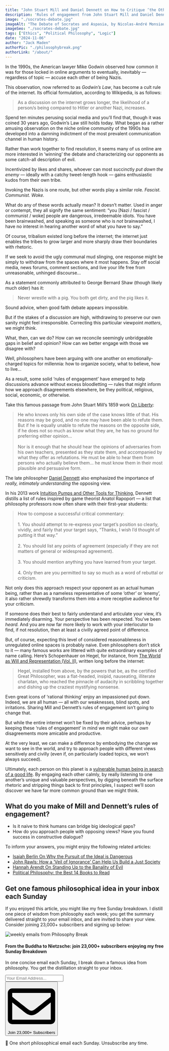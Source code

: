 ```yaml
---
title: "John Stuart Mill and Daniel Dennett on How to Critique ‘the Other Side’"
description: 'Rules of engagement from John Stuart Mill and Daniel Dennett: if you don’t try to understand the opposing view, then you don’t understand your own...'
image: "./socrates-debate.jpg"
imageAlt: "The Debate of Socrates and Aspasia, by Nicolas-André Monsiau (1801)"
imageSeo: "./socrates-debate.jpg"
tags: ["Ethics", "Political Philosophy", "Logic"]
date: "2024-11-06"
author: "Jack Maden"
authorPic: "./philosophybreak.png"
authorLink: "/about/"
---
```


<span class="big-letter">I</span>n the 1990s, the American lawyer Mike Godwin observed how common it was for those locked in online arguments to eventually, inevitably — regardless of topic — accuse each other of being Nazis.

This observation, now referred to as _Godwin’s Law_, has become a cult rule of the internet. Its official formulation, according to Wikipedia, is as follows:

>As a discussion on the internet grows longer, the likelihood of a person/s being compared to Hitler or another Nazi, increases.

Spend ten minutes perusing social media and you’ll find that, though it was coined 30 years ago, Godwin’s Law still holds today. What began as a rather amusing observation on the niche online community of the 1990s has developed into a damning indictment of the most prevalent communication channel in human history. 

Rather than work together to find resolution, it seems many of us online are more interested in ‘winning’ the debate and characterizing our opponents as some catch-all description of evil.

Incentivized by likes and shares, whoever can most succinctly _put down the enemy_ — ideally with a catchy tweet-length hook — gains enthusiastic kudos from their own tribe. 

Invoking the Nazis is one route, but other words play a similar role. _Fascist. Communist. Woke._

What do any of these words actually mean? It doesn’t matter. Used in anger or contempt, they all signify the same sentiment: “you [Nazi / fascist / communist / woke] people are dangerous, irredeemable idiots. You have been brainwashed, and speaking as someone who is _not_ brainwashed, I have no interest in hearing another word of what you have to say.”

Of course, tribalism existed long before the internet; the internet just enables the tribes to grow larger and more sharply draw their boundaries with rhetoric.

If we seek to avoid the ugly communal mud slinging, one response might be simply to withdraw from the spaces where it most happens. Stay off social media, news forums, comment sections, and live your life free from unreasonable, unhinged discourse…

As a statement commonly attributed to George Bernard Shaw (though likely much older) has it:

>Never wrestle with a pig. You both get dirty, and the pig likes it.

Sound advice, when good faith debate appears impossible.

But if the stakes of a discussion are high, withdrawing to preserve our own sanity might feel irresponsible. Correcting this particular viewpoint _matters_, we might think.

What, then, can we do? How can we reconcile seemingly unbridgeable gaps in belief and opinion? How can we better engage with those we disagree with?

Well, philosophers have been arguing with one another on emotionally-charged topics for millennia: how to organize society, what to believe, how to live…

As a result, some solid ‘rules of engagement’ have emerged to help discussions advance without excess bloodletting — rules that might inform how we approach disagreements elsewhere, be they political, religious, social, economic, or otherwise.

Take this famous passage from John Stuart Mill’s 1859 work <a target="_blank" rel="noopener noreferrer sponsored" href="https://amzn.to/3A710h6">On Liberty</a>:

>​​He who knows only his own side of the case knows little of that. His reasons may be good, and no one may have been able to refute them. But if he is equally unable to refute the reasons on the opposite side, if he does not so much as know what they are, he has no ground for preferring either opinion…<br><br>Nor is it enough that he should hear the opinions of adversaries from his own teachers, presented as they state them, and accompanied by what they offer as refutations. He must be able to hear them from persons who actually believe them… he must know them in their most plausible and persuasive form.

The late philosopher [Daniel Dennett](/reading-lists/daniel-dennett-best-books/) also emphasized the importance of _really, intimately understanding_ the opposing view.

In his 2013 work <a target="_blank" rel="noopener noreferrer sponsored" href="https://amzn.to/4hsf85i">Intuition Pumps and Other Tools for Thinking</a>, Dennett distills a list of rules inspired by game theorist Anatol Rapoport — a list that philosophy professors now often share with their first-year students:

>How to compose a successful critical commentary:<br><br>1. You should attempt to re-express your target’s position so clearly, vividly, and fairly that your target says, “Thanks, I wish I’d thought of putting it that way.”<br><br>2. You should list any points of agreement (especially if they are not matters of general or widespread agreement).<br><br>3. You should mention anything you have learned from your target.<br><br>4. Only then are you permitted to say so much as a word of rebuttal or criticism.

Not only does this approach respect your opponent as an actual human being, rather than as a nameless representative of some ‘other’ or ‘enemy’, it also rather shrewdly transforms them into a more receptive audience for your criticism.

If someone does their best to fairly understand and articulate your view, it’s immediately disarming. Your perspective has been respected. You’ve been _heard._ And you are now far more likely to work with your interlocutor to find, if not resolution, then at least a civilly agreed point of difference.

But, of course, expecting this level of considered reasonableness in unregulated online spaces is probably naive. Even philosophers don’t stick to it — many famous works are littered with quite extraordinary examples of name calling. Here’s Schopenhauer on Hegel, for instance, from <a target="_blank" rel="noopener noreferrer sponsored" href="https://amzn.to/3CczejE">The World as Will and Representation (Vol. II)</a>, written long before the internet:

>Hegel, installed from above, by the powers that be, as the certified Great Philosopher, was a flat-headed, insipid, nauseating, illiterate charlatan, who reached the pinnacle of audacity in scribbling together and dishing up the craziest mystifying nonsense. 

Even great icons of ‘rational thinking’ enjoy an impassioned put down. Indeed, we are all human — all with our weaknesses, blind spots, and irritations. Sharing Mill and Dennett’s rules of engagement isn’t going to change that.

But while the entire internet won’t be fixed by their advice, perhaps by keeping these ‘rules of engagement’ in mind we might make our _own_ disagreements more amicable and productive.

At the very least, we can make a difference by embodying the change we want to see in the world, and try to approach people with different views sensitively and civilly (even if, on particularly loaded topics, we won’t always succeed).

Ultimately, each person on this planet is a [vulnerable human being in search of a good life](/articles/5-existential-problems-all-humans-share/). By engaging each other calmly, by really listening to one another’s unique and valuable perspectives, by digging beneath the surface rhetoric and stripping things back to first principles, I suspect we’ll soon discover we have far more common ground than we might think. 

## What do you make of Mill and Dennett’s rules of engagement?

- Is it naive to think humans can bridge big ideological gaps?
- How do you approach people with opposing views? Have you found success in constructive dialogue?

To inform your answers, you might enjoy the following related articles:

- [Isaiah Berlin On Why the Pursuit of the Ideal is Dangerous](/articles/isaiah-berlin-on-why-the-pursuit-of-the-ideal-is-harmful/)
- [John Rawls: How a ‘Veil of Ignorance’ Can Help Us Build a Just Society](/articles/john-rawls-how-a-veil-of-ignorance-can-help-us-build-a-just-society/)
- [Hannah Arendt On Standing Up to the Banality of Evil](/articles/hannah-arendt-on-standing-up-to-the-banality-of-evil/)
- [Political Philosophy: the Best 14 Books to Read](/reading-lists/political-philosophy/)

## Get one famous philosophical idea in your inbox each Sunday

<span class="big-letter">I</span>f you enjoyed this article, you might like my free Sunday breakdown. I distill one piece of wisdom from philosophy each week; you get the summary delivered straight to your email inbox, and are invited to share your view. Consider joining 23,000+ subscribers and signing up below:

<!--big subscribe-->
<div class="course-promo darkradial-background subscribe text-center">
    <img src="/static/6313d50bc32799a6c869239128784c7b/e7f7a/weekly-break.webp" alt="weekly emails from Philosophy Break">
    <h4>From the Buddha to Nietzsche: join 23,000+ subscribers enjoying my free Sunday Breakdown</h4>
    <p class="small-grey-font no-mar-bottom">In one concise email each Sunday, I break down a famous idea from philosophy. You get the distillation straight to your inbox.</p>
    <div class="small-pad-top">
        <form action="https://app.convertkit.com/forms/5812400/subscriptions" method="post" data-sv-form="5812400" data-uid="be0e52d3c0" data-format="inline" data-version="6" data-options="{&quot;settings&quot;:{&quot;after_subscribe&quot;:{&quot;action&quot;:&quot;message&quot;,&quot;success_message&quot;:&quot;Thank you, philosopher! Your welcome email will land in your inbox shortly.&quot;,&quot;redirect_url&quot;:&quot;/thank-you/&quot;},&quot;analytics&quot;:{&quot;google&quot;:null,&quot;fathom&quot;:null,&quot;facebook&quot;:null,&quot;segment&quot;:null,&quot;pinterest&quot;:null,&quot;sparkloop&quot;:null,&quot;googletagmanager&quot;:null},&quot;modal&quot;:{&quot;trigger&quot;:&quot;timer&quot;,&quot;scroll_percentage&quot;:null,&quot;timer&quot;:5,&quot;devices&quot;:&quot;all&quot;,&quot;show_once_every&quot;:15},&quot;powered_by&quot;:{&quot;show&quot;:false,&quot;url&quot;:&quot;https://convertkit.com/features/forms?utm_campaign=poweredby&amp;utm_content=form&amp;utm_medium=referral&amp;utm_source=dynamic&quot;},&quot;recaptcha&quot;:{&quot;enabled&quot;:false},&quot;return_visitor&quot;:{&quot;action&quot;:&quot;show&quot;,&quot;custom_content&quot;:&quot;&quot;},&quot;slide_in&quot;:{&quot;display_in&quot;:&quot;bottom_right&quot;,&quot;trigger&quot;:&quot;timer&quot;,&quot;scroll_percentage&quot;:null,&quot;timer&quot;:5,&quot;devices&quot;:&quot;all&quot;,&quot;show_once_every&quot;:15},&quot;sticky_bar&quot;:{&quot;display_in&quot;:&quot;top&quot;,&quot;trigger&quot;:&quot;timer&quot;,&quot;scroll_percentage&quot;:null,&quot;timer&quot;:5,&quot;devices&quot;:&quot;all&quot;,&quot;show_once_every&quot;:15}},&quot;version&quot;:&quot;6&quot;}" min-width="400 500 600 700 800">
        <div data-style="clean"><ul data-element="errors" data-group="alert"></ul><div data-element="fields" data-stacked="false">
            <div>
                <input name="email_address" aria-label="Your Email Address..." placeholder="Your Email Address..." required type="email" />
            </div>
            <button class="button primary" type="submit" data-element="submit"><div><div></div><div></div><div></div></div><span><svg xmlns="http://www.w3.org/2000/svg" viewBox="0 0 512 512"><path d="M464 64H48C21.49 64 0 85.49 0 112v288c0 26.51 21.49 48 48 48h416c26.51 0 48-21.49 48-48V112c0-26.51-21.49-48-48-48zm0 48v40.805c-22.422 18.259-58.168 46.651-134.587 106.49-16.841 13.247-50.201 45.072-73.413 44.701-23.208.375-56.579-31.459-73.413-44.701C106.18 199.465 70.425 171.067 48 152.805V112h416zM48 400V214.398c22.914 18.251 55.409 43.862 104.938 82.646 21.857 17.205 60.134 55.186 103.062 54.955 42.717.231 80.509-37.199 103.053-54.947 49.528-38.783 82.032-64.401 104.947-82.653V400H48z"/></svg>Join 23,000+ Subscribers</span></button>
            </div>
            </div>
        </form>
        <p class="tiny-mar-top no-mar-bottom review-font">💭 One short philosophical email each Sunday. Unsubscribe any time.</p>
    </div>
</div>
</div>